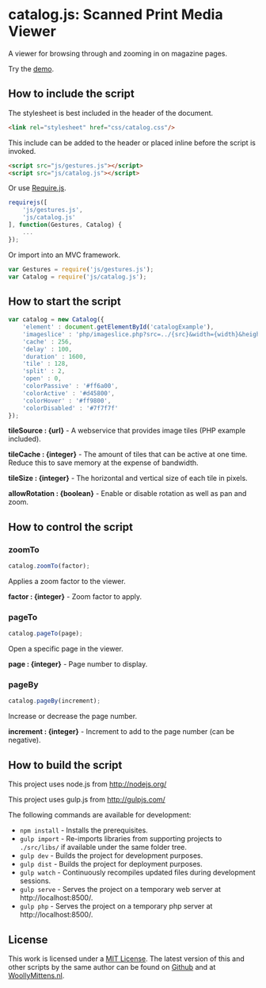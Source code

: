 # catalog.js: Scanned Print Media Viewer

A viewer for browsing through and zooming in on magazine pages.

Try the <a href="http://www.woollymittens.nl/default.php?url=useful-catalog">demo</a>.

## How to include the script

The stylesheet is best included in the header of the document.

```html
<link rel="stylesheet" href="css/catalog.css"/>
```

This include can be added to the header or placed inline before the script is invoked.

```html
<script src="js/gestures.js"></script>
<script src="js/catalog.js"></script>
```

Or use [Require.js](https://requirejs.org/).

```js
requirejs([
	'js/gestures.js',
	'js/catalog.js'
], function(Gestures, Catalog) {
	...
});
```

Or import into an MVC framework.

```js
var Gestures = require('js/gestures.js');
var Catalog = require('js/catalog.js');
```

## How to start the script

```javascript
var catalog = new Catalog({
	'element' : document.getElementById('catalogExample'),
	'imageslice' : 'php/imageslice.php?src=../{src}&width={width}&height={height}&left={left}&top={top}&right={right}&bottom={bottom}',
	'cache' : 256,
	'delay' : 100,
	'duration' : 1600,
	'tile' : 128,
	'split' : 2,
	'open' : 0,
	'colorPassive' : '#ff6a00',
	'colorActive' : '#d45800',
	'colorHover' : '#ff9800',
	'colorDisabled' : '#7f7f7f'
});
```

**tileSource : {url}** - A webservice that provides image tiles (PHP example included).

**tileCache : {integer}** - The amount of tiles that can be active at one time. Reduce this to save memory at the expense of bandwidth.

**tileSize : {integer}** - The horizontal and vertical size of each tile in pixels.

**allowRotation : {boolean}** - Enable or disable rotation as well as pan and zoom.

## How to control the script

### zoomTo

```javascript
catalog.zoomTo(factor);
```

Applies a zoom factor to the viewer.

**factor : {integer}** - Zoom factor to apply.

### pageTo

```javascript
catalog.pageTo(page);
```

Open a specific page in the viewer.

**page : {integer}** - Page number to display.

### pageBy

```javascript
catalog.pageBy(increment);
```

Increase or decrease the page number.

**increment : {integer}** - Increment to add to the page number (can be negative).

## How to build the script

This project uses node.js from http://nodejs.org/

This project uses gulp.js from http://gulpjs.com/

The following commands are available for development:
+ `npm install` - Installs the prerequisites.
+ `gulp import` - Re-imports libraries from supporting projects to `./src/libs/` if available under the same folder tree.
+ `gulp dev` - Builds the project for development purposes.
+ `gulp dist` - Builds the project for deployment purposes.
+ `gulp watch` - Continuously recompiles updated files during development sessions.
+ `gulp serve` - Serves the project on a temporary web server at http://localhost:8500/.
+ `gulp php` - Serves the project on a temporary php server at http://localhost:8500/.

## License

This work is licensed under a [MIT License](https://opensource.org/licenses/MIT). The latest version of this and other scripts by the same author can be found on [Github](https://github.com/WoollyMittens) and at [WoollyMittens.nl](https://www.woollymittens.nl/).

